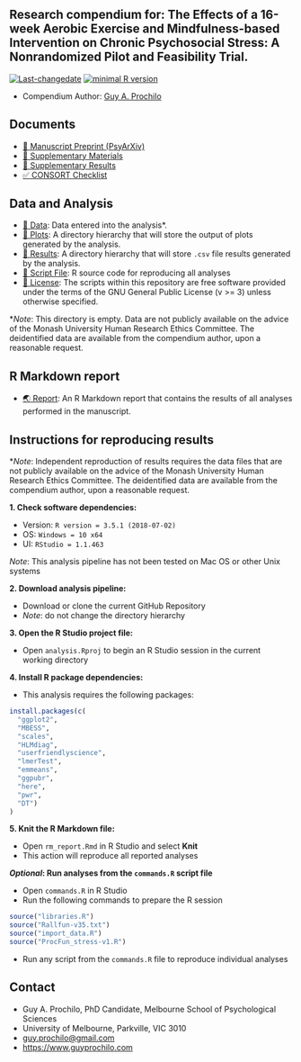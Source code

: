 <!-- rmarkdown v1 -->


## Research compendium for: The Effects of a 16-week Aerobic Exercise and Mindfulness-based Intervention on Chronic Psychosocial Stress: A Nonrandomized Pilot and Feasibility Trial.

[![Last-changedate](https://img.shields.io/badge/last%20change-2019--10--16-brightgreen.svg)](https://github.com/adamhsparks/rice.awd.pests/commits/master)
[![minimal R version](https://img.shields.io/badge/R%3E%3D-3.5.1-brightgreen.svg)](https://cran.r-project.org/)

* Compendium Author: [Guy A. Prochilo](http://www.guyprochilo.com)

## Documents

- [:page_facing_up: Manuscript Preprint (PsyArXiv)](https://psyarxiv.com/)
- [:page_facing_up: Supplementary Materials](/02_supplementary_materials.pdf)
- [:page_facing_up: Supplementary Results](03_supplementary_results.pdf)
- [:white_check_mark: CONSORT Checklist](/04_CONSORT_checklist.pdf)

## Data and Analysis

- [:file_folder: Data](/data): Data entered into the analysis*.
- [:file_folder: Plots](/plots): A directory hierarchy that will store the output of plots generated by the analysis.
- [:file_folder: Results](/results): A directory hierarchy that will store `.csv` file results  generated by the analysis.
- [:scroll: Script File](/ProcFun_stress-v1.R): R source code for reproducing all analyses
- [:key: License](/LICENSE.txt): The scripts within this repository are free software provided under the terms of the GNU General Public License (v >= 3) unless otherwise specified. 

*_Note_: This directory is empty. Data are not publicly available on the advice of the Monash University Human Research Ethics Committee. The deidentified data are available from the compendium author, upon a reasonable request. 

## R Markdown report

- [:earth_asia: Report](http://gprochilo.github.io/stress_trial): An R Markdown report that contains the results of all analyses performed in the manuscript.

## Instructions for reproducing results

*_Note_: Independent reproduction of results requires the data files that are not publicly available on the advice of the Monash University Human Research Ethics Committee. The deidentified data are available from the compendium author, upon a reasonable request.

**1. Check software dependencies:**

* Version:  `R version = 3.5.1 (2018-07-02)`
* OS:       `Windows = 10 x64`   
* UI:       `RStudio = 1.1.463`

_Note_: This analysis pipeline has not been tested on Mac OS or other Unix systems

**2. Download analysis pipeline:**

* Download or clone the current GitHub Repository
* _Note_: do not change the directory hierarchy

**3. Open the R Studio project file:**

* Open `analysis.Rproj` to begin an R Studio session in the current working directory

**4. Install R package dependencies:**

* This analysis requires the following packages:


```r
install.packages(c(
  "ggplot2",
  "MBESS",
  "scales",
  "HLMdiag",
  "userfriendlyscience",
  "lmerTest",
  "emmeans",
  "ggpubr",
  "here",
  "pwr",
  "DT")
)
```

**5. Knit the R Markdown file:**

* Open `rm_report.Rmd` in R Studio and select **Knit**
* This action will reproduce all reported analyses

**_Optional_: Run analyses from the `commands.R` script file**

* Open `commands.R` in R Studio
* Run the following commands to prepare the R session


```r
source("libraries.R")
source("Rallfun-v35.txt")
source("import_data.R")
source("ProcFun_stress-v1.R")
```

* Run any script from the `commands.R` file to reproduce individual analyses

## Contact
* Guy A. Prochilo, PhD Candidate, Melbourne School of Psychological Sciences
* University of Melbourne, Parkville, VIC 3010
* guy.prochilo@gmail.com
* https://www.guyprochilo.com


<!--- ## Citation

This [research compendium](doi link here) accompanies the paper: 

> Paper. (Year). Title. doi.

An open-access version of the paper is available as a preprint on PsyArXiv: <link here>. --->
